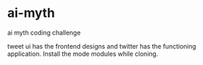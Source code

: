 # ai-myth
ai myth coding challenge 

tweet ui has the frontend designs and twitter has the functioning application. Install the mode modules while cloning. 
